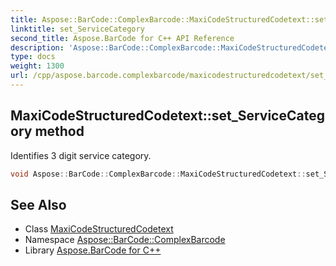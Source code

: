 ```yaml
---
title: Aspose::BarCode::ComplexBarcode::MaxiCodeStructuredCodetext::set_ServiceCategory method
linktitle: set_ServiceCategory
second_title: Aspose.BarCode for C++ API Reference
description: 'Aspose::BarCode::ComplexBarcode::MaxiCodeStructuredCodetext::set_ServiceCategory method. Identifies 3 digit service category in C++.'
type: docs
weight: 1300
url: /cpp/aspose.barcode.complexbarcode/maxicodestructuredcodetext/set_servicecategory/
---
```

## MaxiCodeStructuredCodetext::set_ServiceCategory method


Identifies 3 digit service category.

```cpp
void Aspose::BarCode::ComplexBarcode::MaxiCodeStructuredCodetext::set_ServiceCategory(int32_t value)
```

## See Also

* Class [MaxiCodeStructuredCodetext](../)
* Namespace [Aspose::BarCode::ComplexBarcode](../../)
* Library [Aspose.BarCode for C++](../../../)
